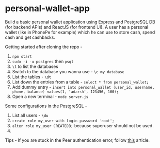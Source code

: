 # personal-wallet-app
Build a basic personal wallet application using Express and PostgreSQL DB (for backend APIs) and ReactJS (for frontend UI). A user has a personal wallet (like in PhonePe for example) which he can use to store cash, spend cash and get cashbacks.

Getting started after cloning the repo -  
1. `npm start`  
2. `sudo -i -u postgres` then `psql`
3. `\l` to list the databases
4. Switch to the database you wanna use - `\c my_database`
5. List the tables - `\dt`
6. List down the entries from a table - `select * from personal_wallet;`
7. Add dummy entry - `insert into personal_wallet (user_id, username, phone, balance) values(1, 'adarsh', 123456, 100);`
8. Open a new terminal - `node server.js`

Some configurations in the PostgreSQL - 
1. List all users - `\du`
2. `create role my_user with login password 'root';`
3. `alter role my_user CREATEDB;` because superuser should not be used.
4. 

Tips - 
If you are stuck in the Peer authentication error, follow [this](https://itsfoss.com/install-postgresql-ubuntu/) article.
